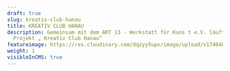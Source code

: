 ```yaml
---
draft: true
slug: kreativ-club-hanau
title: KREATIV CLUB HANAU
description: Gemeinsam mit dem ART 13 - Werkstatt für Kuns t e.V. läuft das
  Projekt „ Kreativ Club Hanau“
featureimage: https://res.cloudinary.com/dqzyy5upv/image/upload/v1740483968/IMG_0642_ga4rmk.jpg
weight: 1
visibleInCMS: true
---
```

